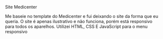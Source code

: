 Site Medicenter

Me baseie no template do Medicenter e fui deixando o site da forma que eu queria. O site é apenas ilustrativo e não funciona, porém está responsivo para todos os aparelhos. Utilizei HTML, CSS E JavaScript para o menu responsivo 

